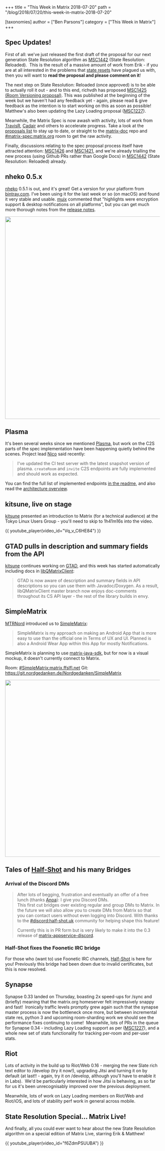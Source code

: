 +++
title = "This Week in Matrix 2018-07-20"
path = "/blog/2018/07/20/this-week-in-matrix-2018-07-20"

[taxonomies]
author = ["Ben Parsons"]
category = ["This Week in Matrix"]
+++

## Spec Updates!

First of all: we've just released the first draft of the proposal for our next generation State Resolution algorithm as <a href="https://github.com/matrix-org/matrix-doc/issues/1442">MSC1442</a> (State Resolution: Reloaded).  This is the result of a massive amount of work from Erik - if you are at all interested in the problems that <a href="https://github.com/matrix-org/synapse/issues/1953">state resets</a> have plagued us with, then you will want to <strong>read the proposal and please comment on it</strong>!

The next step on State Resolution: Reloaded (once approved) is to be able to actually roll it out - and to this end, richvdh has proposed <a href="https://github.com/matrix-org/matrix-doc/issues/1425">MSC1425 (Room Versioning proposal)</a>. This was published at the beginning of the week but we haven't had any feedback yet - again, please read & give feedback as the intention is to start working on this as soon as possible!  Matthew's also been updating the Lazy Loading proposal (<a href="https://github.com/matrix-org/matrix-doc/issues/1227">MSC1227</a>).

Meanwhile, the Matrix Spec is now awash with activity, lots of work from <a href="https://github.com/turt2live">TravisR</a>, <a href="https://matrix.to/#/@cadair:cadair.com">Cadair</a> and others to accelerate progress. Take a look at the <a href="/docs/spec/proposals">proposals list</a> to stay up to date, or straight to the <a href="https://github.com/matrix-org/matrix-doc">matrix-doc</a> repo and <a href="https://matrix.to/#/#matrix-spec:matrix.org">#matrix-spec:matrix.org</a> room to get the raw activity.

Finally, discussions relating to the spec proposal process itself have attracted attention: <a href="https://github.com/matrix-org/matrix-doc/issues/1426">MSC1426</a> and <a href="https://github.com/matrix-org/matrix-doc/issues/1421">MSC1421</a>, and we're already trialling the new process (using Github PRs rather than Google Docs) in <a href="https://github.com/matrix-org/matrix-doc/issues/1442">MSC1442</a> (State Resolution: Reloaded) already.

## nheko 0.5.x

<a href="https://github.com/mujx/nheko">nheko</a> 0.5.1 is out, and it's great! Get a version for your platform from <a href="https://bintray.com/mujx/matrix/nheko/">bintray.com</a>. I've been using it for the last week or so (on macOS) and found it very stable and usable. <a href="https://matrix.to/#/@mujx:matrix.org">mujx</a> commented that "highlights were encryption support & desktop notifications on all platforms", but you can get much more thorough notes from the <a href="https://github.com/mujx/nheko/releases">release notes</a>.

<a href="/blog/wp-content/uploads/2018/07/nheko051.png"><img class="size-full wp-image-3413 aligncenter" src="/blog/wp-content/uploads/2018/07/nheko051.png" alt="" width="946" height="659" /></a>

## Plasma

It's been several weeks since we mentioned <a href="https://gitlab.com/beerfactory.org/plasma/">Plasma</a>, but work on the C2S parts of the spec implementation have been happening quietly behind the scenes. Project lead <a href="https://gitlab.com/beerfactory.org/">Nico</a> said recently:

> I've updated the CI test server with the latest snapshot version of plasma. <code>createRoom</code> and <code>invite</code> C2S endpoints are fully implemented and should work as expected.

You can find the full list of implemented endpoints <a href="https://gitlab.com/beerfactory.org/plasma/blob/master/README.md">in the readme</a>, and also read the <a href="https://gitlab.com/beerfactory.org/plasma/blob/master/docs/architecture.md">architecture overview</a>.

## kitsune, live on stage

<a href="https://matrix.to/#/@kitsune:matrix.org">kitsune</a> presented an introduction to Matrix (for a technical audience) at the Tokyo Linux Users Group - you'll need to skip to 1h41m16s into the video.

{{ youtube_player(video_id="Vq_v_C6HE84") }}

## GTAD pulls in description and summary fields from the API

<a href="https://matrix.to/#/@kitsune:matrix.org">kitsune</a> continues working on <a href="https://github.com/KitsuneRal/gtad">GTAD</a>, and this week has started automatically including docs in <a href="https://github.com/QMatrixClient/libqmatrixclient">libQMatrixClient</a>:

> GTAD is now aware of description and summary fields in API descriptions so you can use them with Javadoc/Doxygen. As a result, libQMatrixClient master branch now enjoys doc-comments throughout its CS API layer - the rest of the library builds in envy.

## SimpleMatrix

<a href="https://matrix.to/#/@MTRNord:matrix.ffslfl.net">MTRNord</a> introduced us to <a href="https://git.nordgedanken.de/Nordgedanken/SimpleMatrix">SimpleMatrix</a>:

> SimpleMatrix is my approach on making an Android App that is more easy to use than the official one in Terms of UX and UI. Planned is also a Android Wear App within this App for mostly Notifications.

SimpleMatrix is planning to use <a href="https://github.com/kamax-io/matrix-java-sdk">matrix-java-sdk</a>, but for now is a visual mockup, it doesn't currently connect to Matrix.

Room: <a href="https://matrix.to/#/#SimpleMatrix:matrix.ffslfl.net">#SimpleMatrix:matrix.ffslfl.net</a>
Git: <a href="https://git.nordgedanken.de/Nordgedanken/SimpleMatrix">https://git.nordgedanken.de/Nordgedanken/SimpleMatrix</a>

<a href="/blog/wp-content/uploads/2018/07/simplematrix.png"><img class="size-large wp-image-3414 aligncenter" src="/blog/wp-content/uploads/2018/07/simplematrix-1024x576.png" alt="" width="1024" height="576" /></a>

## Tales of [Half-Shot](https://matrix.to/#/@Half-Shot:half-shot.uk) and his many Bridges

### Arrival of the Discord DMs

> After lots of begging, frustration and eventually an offer of a free lunch (thanks <a href="https://matrix.to/#/@andrewm:amorgan.xyz">Anoa</a>): I give you Discord DMs.<br />This first cut bridges over existing regular and group DMs to Matrix. In the future we will also allow you to create DMs from Matrix so that you can contact users without even logging into Discord. With thanks to the <a href="https://matrix.to/#/#discord:half-shot.uk">#discord:half-shot.uk</a> community for helping shape this feature!
>
> Currently this is in PR form but is very likely to make it into the 0.3 release of <a href="https://github.com/Half-Shot/matrix-appservice-discord">matrix-appservice-discord</a>.

### Half-Shot fixes the Foonetic IRC bridge

For those who (want to) use Foonetic IRC channels, <a href="https://matrix.to/#/@Half-Shot:half-shot.uk">Half-Shot</a> is here for you! Previously this bridge had been down due to invalid certificates, but this is now resolved.

## Synapse

Synapse 0.33 landed on Thursday, boasting 2x speed-ups for /sync and (briefly) meaning that the matrix.org homeserver felt impressively snappy and fast!  Ironically traffic levels promptly grew again such that the synapse master process is now the bottleneck once more, but between incremental state res, python 3 and upcoming room-sharding work we should see the performance fixes continuing to come!  Meanwhile, lots of PRs in the queue for Synapse 0.34 - including Lazy Loading support as per (<a href="https://github.com/matrix-org/matrix-doc/issues/1227">MSC1227</a>), and a whole new set of stats functionality for tracking per-room and per-user stats.

## Riot

Lots of activity in the build up to Riot/Web 0.16 - merging the new Slate rich text editor to /develop (try it now!), upgrading Jitsi and turning it on by default (at last!! - again, try it on /develop, although you'll have to enable it in Labs).  We'd be particularly interested in how Jitsi is behaving, as so far for us it's been unrecognisably improved over the previous deployment.

Meanwhile, lots of work on Lazy Loading members on Riot/Web and Riot/iOS, and lots of stability perf work in general across mobile.

## State Resolution Special... Matrix Live!

And finally, all you could ever want to hear about the new State Resolution algorithm on a special edition of Matrix Live, starring Erik & Matthew!

{{ youtube_player(video_id="f6ZdmPSUUBA") }}
